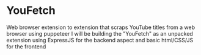 # YouFetch
Web browser extension to extension that scraps YouTube titles from a web browser using puppeteer  I will be building the "YouFetch" as an unpacked extension using ExpressJS for the backend aspect and basic html/CSS/JS for the frontend
